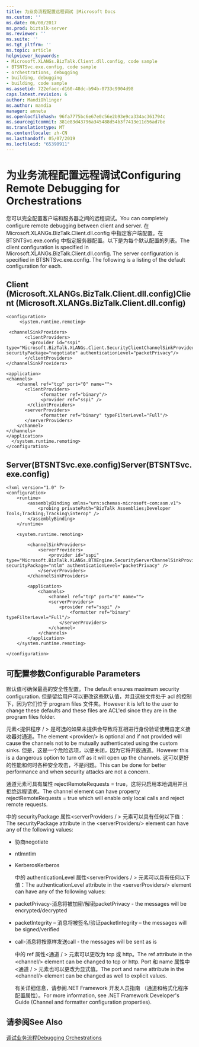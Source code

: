 ```yaml
---
title: 为业务流程配置远程调试 |Microsoft Docs
ms.custom: ''
ms.date: 06/08/2017
ms.prod: biztalk-server
ms.reviewer: ''
ms.suite: ''
ms.tgt_pltfrm: ''
ms.topic: article
helpviewer_keywords:
- Microsoft.XLANGs.BizTalk.Client.dll.config, code sample
- BTSNTSvc.exe.config, code sample
- orchestrations, debugging
- building, debugging
- building, code sample
ms.assetid: 722efaec-d160-48dc-b94b-0733c9904d98
caps.latest.revision: 6
author: MandiOhlinger
ms.author: mandia
manager: anneta
ms.openlocfilehash: 96fa7775bc6e67e0c56e2b93e9ca334ac361794c
ms.sourcegitcommit: 381e83d43796a345488d54b3f7413e11d56ad7be
ms.translationtype: MT
ms.contentlocale: zh-CN
ms.lasthandoff: 05/07/2019
ms.locfileid: "65390911"
---
```

# <a name="configuring-remote-debugging-for-orchestrations"></a><span data-ttu-id="e375f-102">为业务流程配置远程调试</span><span class="sxs-lookup"><span data-stu-id="e375f-102">Configuring Remote Debugging for Orchestrations</span></span>
<span data-ttu-id="e375f-103">您可以完全配置客户端和服务器之间的远程调试。</span><span class="sxs-lookup"><span data-stu-id="e375f-103">You can completely configure remote debugging between client and server.</span></span> <span data-ttu-id="e375f-104">在 Microsoft.XLANGs.BizTalk.Client.dll.config 中指定客户端配置。在 BTSNTSvc.exe.config 中指定服务器配置。以下是为每个默认配置的列表。</span><span class="sxs-lookup"><span data-stu-id="e375f-104">The client configuration is specified in Microsoft.XLANGs.BizTalk.Client.dll.config. The server configuration is specified in BTSNTSvc.exe.config. The following is a listing of the default configuration for each.</span></span>  
  
## <a name="client-microsoftxlangsbiztalkclientdllconfig"></a><span data-ttu-id="e375f-105">Client (Microsoft.XLANGs.BizTalk.Client.dll.config)</span><span class="sxs-lookup"><span data-stu-id="e375f-105">Client (Microsoft.XLANGs.BizTalk.Client.dll.config)</span></span>  
  
```  
<configuration>  
     <system.runtime.remoting>  
  
 <channelSinkProviders>  
       <clientProviders>  
         <provider id="sspi" type="Microsoft.BizTalk.XLANGs.Client.SecurityClientChannelSinkProvider,Microsoft.XLANGs.BizTalk.Client" securityPackage="negotiate" authenticationLevel="packetPrivacy"/>  
       </clientProviders>  
</channelSinkProviders>  
  
<application>  
<channels>  
    <channel ref="tcp" port="0" name="">  
       <clientProviders>  
             <formatter ref="binary"/>  
             <provider ref="sspi" />  
        </clientProviders>  
       <serverProviders>  
             <formatter ref="binary" typeFilterLevel="Full"/>  
       </serverProviders>  
    </channel>  
</channels>  
</application>  
  </system.runtime.remoting>  
</configuration>  
```  
  
## <a name="serverbtsntsvcexeconfig"></a><span data-ttu-id="e375f-106">Server(BTSNTSvc.exe.config)</span><span class="sxs-lookup"><span data-stu-id="e375f-106">Server(BTSNTSvc.exe.config)</span></span>  
  
```  
<?xml version="1.0" ?>  
<configuration>  
    <runtime>  
        <assemblyBinding xmlns="urn:schemas-microsoft-com:asm.v1">  
            <probing privatePath="BizTalk Assemblies;Developer Tools;Tracking;Tracking\interop" />  
        </assemblyBinding>  
    </runtime>  
  
    <system.runtime.remoting>  
  
        <channelSinkProviders>  
            <serverProviders>  
                <provider id="sspi" type="Microsoft.BizTalk.XLANGs.BTXEngine.SecurityServerChannelSinkProvider,Microsoft.XLANGs.BizTalk.Engine" securityPackage="ntlm" authenticationLevel="packetPrivacy" />  
            </serverProviders>  
        </channelSinkProviders>  
  
        <application>  
            <channels>  
                <channel ref="tcp" port="0" name="">  
                <serverProviders>  
                    <provider ref="sspi" />  
                        <formatter ref="binary" typeFilterLevel="Full"/>  
                    </serverProviders>  
                </channel>  
            </channels>  
        </application>  
    </system.runtime.remoting>  
  
</configuration>  
```  
  
## <a name="configurable-parameters"></a><span data-ttu-id="e375f-107">可配置参数</span><span class="sxs-lookup"><span data-stu-id="e375f-107">Configurable Parameters</span></span>  
 <span data-ttu-id="e375f-108">默认值可确保最高的安全性配置。</span><span class="sxs-lookup"><span data-stu-id="e375f-108">The default ensures maximum security configuration.</span></span> <span data-ttu-id="e375f-109">但是留给用户可以更改这些默认值，并且这些文件处于 acl 的控制下，因为它们位于 program files 文件夹。</span><span class="sxs-lookup"><span data-stu-id="e375f-109">However it is left to the user to change these defaults and these files are ACL'ed since they are in the program files folder.</span></span>  
  
 <span data-ttu-id="e375f-110">元素\<提供程序 / > 是可选的如果未提供会导致将互相进行身份验证使用自定义接收器对通道。</span><span class="sxs-lookup"><span data-stu-id="e375f-110">The element \<provider/> is optional and if not provided will cause the channels not to be mutually authenticated using the custom sinks.</span></span> <span data-ttu-id="e375f-111">但是，这是一个危险选项，以便关闭，因为它将开放通道。</span><span class="sxs-lookup"><span data-stu-id="e375f-111">However this is a dangerous option to turn off as it will open up the channels.</span></span> <span data-ttu-id="e375f-112">这可以更好的性能和何时各种安全攻击，不是问题。</span><span class="sxs-lookup"><span data-stu-id="e375f-112">This can be done for better performance and when security attacks are not a concern.</span></span>  
  
 <span data-ttu-id="e375f-113">通道元素可具有属性 rejectRemoteRequests = true，这将只启用本地调用并且拒绝远程请求。</span><span class="sxs-lookup"><span data-stu-id="e375f-113">The channel element can have property rejectRemoteRequests = true which will enable only local calls and reject remote requests.</span></span>  
  
 <span data-ttu-id="e375f-114">中的 securityPackage 属性\<serverProviders / > 元素可以具有任何以下值：</span><span class="sxs-lookup"><span data-stu-id="e375f-114">The securityPackage attribute in the \<serverProviders/> element can have any of the following values:</span></span>  
  
- <span data-ttu-id="e375f-115">协商</span><span class="sxs-lookup"><span data-stu-id="e375f-115">negotiate</span></span>  
  
- <span data-ttu-id="e375f-116">ntlm</span><span class="sxs-lookup"><span data-stu-id="e375f-116">ntlm</span></span>  
  
- <span data-ttu-id="e375f-117">Kerberos</span><span class="sxs-lookup"><span data-stu-id="e375f-117">Kerberos</span></span>  
  
  <span data-ttu-id="e375f-118">中的 authenticationLevel 属性\<serverProviders / > 元素可以具有任何以下值：</span><span class="sxs-lookup"><span data-stu-id="e375f-118">The authenticationLevel attribute in the \<serverProviders/> element can have any of the following values:</span></span>  
  
- <span data-ttu-id="e375f-119">packetPrivacy-消息将被加密/解密</span><span class="sxs-lookup"><span data-stu-id="e375f-119">packetPrivacy  - the messages will be encrypted/decrypted</span></span>  
  
- <span data-ttu-id="e375f-120">packetIntegrity – 消息将被签名/验证</span><span class="sxs-lookup"><span data-stu-id="e375f-120">packetIntegrity – the messages will be signed/verified</span></span>  
  
- <span data-ttu-id="e375f-121">call-消息将按原样发送</span><span class="sxs-lookup"><span data-stu-id="e375f-121">call  - the messages will be sent as is</span></span>  
  
  <span data-ttu-id="e375f-122">中的 ref 属性\<通道 / > 元素可以更改为 tcp 或 http。</span><span class="sxs-lookup"><span data-stu-id="e375f-122">The ref attribute in the \<channel/> element can be changed to tcp or http.</span></span> <span data-ttu-id="e375f-123">Port 和 name 属性中\<通道 / > 元素也可以更改为显式值。</span><span class="sxs-lookup"><span data-stu-id="e375f-123">The port and name attribute in the \<channel/> element can be changed as well to explicit values.</span></span>  
  
  <span data-ttu-id="e375f-124">有关详细信息，请参阅.NET Framework 开发人员指南 （通道和格式化程序配置属性）。</span><span class="sxs-lookup"><span data-stu-id="e375f-124">For more information, see .NET Framework Developer's Guide (Channel and formatter configuration properties).</span></span>  
  
## <a name="see-also"></a><span data-ttu-id="e375f-125">请参阅</span><span class="sxs-lookup"><span data-stu-id="e375f-125">See Also</span></span>  
 [<span data-ttu-id="e375f-126">调试业务流程</span><span class="sxs-lookup"><span data-stu-id="e375f-126">Debugging Orchestrations</span></span>](../core/debugging-orchestrations.md)